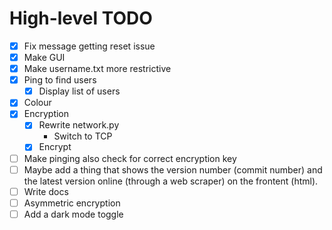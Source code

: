 # High-level TODO
- [x] Fix message getting reset issue
- [x] Make GUI
- [x] Make username.txt more restrictive
- [x] Ping to find users
  - [x] Display list of users
- [x] Colour
- [x] Encryption
  - [x] Rewrite network.py
    - Switch to TCP
  - [x] Encrypt
- [ ] Make pinging also check for correct encryption key
- [ ] Maybe add a thing that shows the version number (commit number) and the latest version online (through a web scraper) on the frontent (html).
- [ ] Write docs
- [ ] Asymmetric encryption
- [ ] Add a dark mode toggle